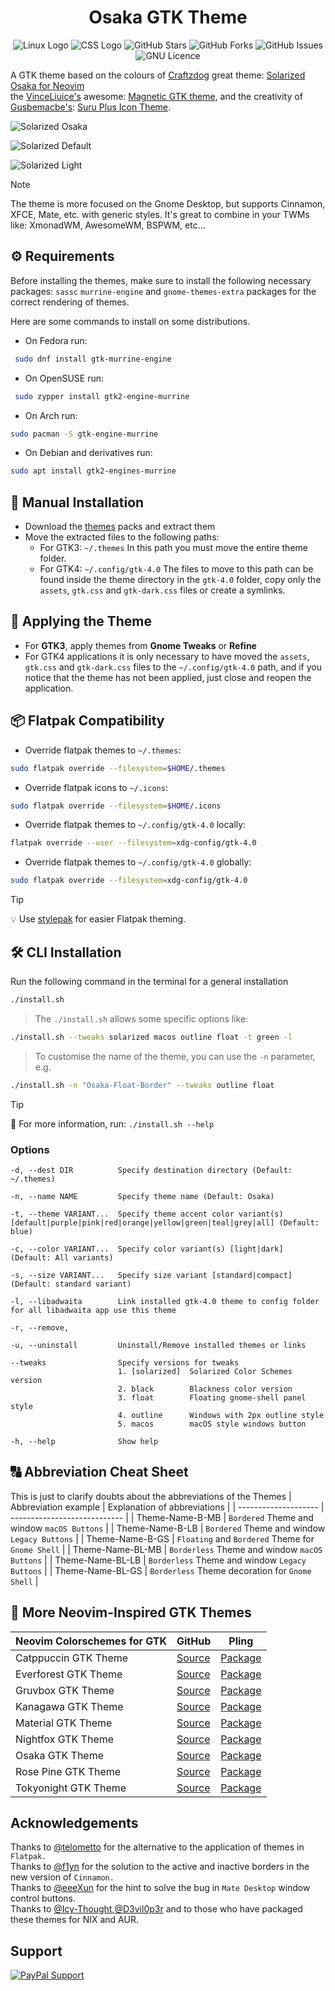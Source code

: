 <h1 align="center">Osaka GTK Theme</h1>

<p align="center">
  <img alt="Linux Logo" src="https://img.shields.io/badge/OS-Linux-FCC624?style=for-the-badge&logo=linux&logoColor=yelow"/>
  <img alt="CSS Logo" src="https://img.shields.io/badge/Style-CSS-blue?style=for-the-badge&logo=css3&logoColor=blue"/>
  <img alt="GitHub Stars" src="https://img.shields.io/github/stars/Fausto-Korpsvart/Osaka-GTK-Theme?&style=for-the-badge&logoColor=red" />
  <img alt="GitHub Forks" src="https://img.shields.io/github/forks/Fausto-Korpsvart/Osaka-GTK-Theme?style=for-the-badge" />
  <img alt="GitHub Issues" src="https://img.shields.io/github/issues/Fausto-Korpsvart/Osaka-GTK-Theme?style=for-the-badge" />
  <img alt="GNU Licence" src='https://img.shields.io/github/license/Fausto-Korpsvart/Osaka-GTK-Theme?style=for-the-badge&logo=GNU&label=License&color=bd0000&logoColor=white'/>
</p>

A GTK theme based on the colours of [Craftzdog](https://github.com/craftzdog) great theme: [Solarized Osaka for Neovim](https://github.com/craftzdog/solarized-osaka.nvim)<br>
the [VinceLiuice's](https://github.com/vinceliuice) awesome: [Magnetic GTK theme](https://github.com/vinceliuice/Magnetic-gtk-theme),
and the creativity of [Gusbemacbe's](https://github.com/gusbemacbe): [Suru Plus Icon Theme](https://github.com/gusbemacbe/suru-plus).

![Solarized Osaka](https://raw.githubusercontent.com/Fausto-Korpsvart/Osaka-GTK-Theme/main/extra/screenshots/Osaka_00.png)

![Solarized Default](https://raw.githubusercontent.com/Fausto-Korpsvart/Osaka-GTK-Theme/main/extra/screenshots/Solarized_00.png)

![Solarized Light](https://raw.githubusercontent.com/Fausto-Korpsvart/Osaka-GTK-Theme/main/extra/screenshots/Light_00.png)

> [!NOTE]
> The theme is more focused on the Gnome Desktop, but supports Cinnamon, XFCE, Mate, etc. with generic styles.
> It's great to combine in your TWMs like: XmonadWM, AwesomeWM, BSPWM, etc...

## ⚙️ Requirements

Before installing the themes, make sure to install the following necessary packages:
`sassc` `murrine-engine` and `gnome-themes-extra` packages for the correct rendering of themes.

Here are some commands to install on some distributions.

- On Fedora run:

```sh
 sudo dnf install gtk-murrine-engine
```

- On OpenSUSE run:

```sh
 sudo zypper install gtk2-engine-murrine
```

- On Arch run:

```sh
sudo pacman -S gtk-engine-murrine
```

- On Debian and derivatives run:

```sh
sudo apt install gtk2-engines-murrine
```

## 📁 Manual Installation

- Download the [themes](https://www.pling.com/u/fkorpsvart) packs and extract them
- Move the extracted files to the following paths:
  - For GTK3: `~/.themes` In this path you must move the entire theme folder.
  - For GTK4: `~/.config/gtk-4.0` The files to move to this path can be found inside the theme directory in the `gtk-4.0` folder,
    copy only the `assets`, `gtk.css` and `gtk-dark.css` files or create a symlinks.

## 🔨 Applying the Theme

- For **GTK3**, apply themes from **Gnome Tweaks** or **Refine**
- For GTK4 applications it is only necessary to have moved the `assets`, `gtk.css` and `gtk-dark.css` files to the `~/.config/gtk-4.0` path,
  and if you notice that the theme has not been applied, just close and reopen the application.

## 📦 Flatpak Compatibility

- Override flatpak themes to `~/.themes`:

```sh
sudo flatpak override --filesystem=$HOME/.themes
```

- Override flatpak icons to `~/.icons`:

```sh
sudo flatpak override --filesystem=$HOME/.icons
```

- Override flatpak themes to `~/.config/gtk-4.0` locally:

```sh
flatpak override --user --filesystem=xdg-config/gtk-4.0
```

- Override flatpak themes to `~/.config/gtk-4.0` globally:

```sh
sudo flatpak override --filesystem=xdg-config/gtk-4.0
```

> [!TIP]
> 💡 Use [stylepak](https://github.com/refi64/stylepak) for easier Flatpak theming.

## 🛠 CLI Installation

Run the following command in the terminal for a general installation

```sh
./install.sh
```

> The `./install.sh` allows some specific options like:

```sh
./install.sh --tweaks solarized macos outline float -t green -l
```

> To customise the name of the theme, you can use the `-n` parameter, e.g.

```sh
./install.sh -n "Osaka-Float-Border" --tweaks outline float
```

> [!TIP]
> 🧾 For more information, run: `./install.sh --help`

### Options

```
-d, --dest DIR          Specify destination directory (Default: ~/.themes)

-n, --name NAME         Specify theme name (Default: Osaka)

-t, --theme VARIANT...  Specify theme accent color variant(s) [default|purple|pink|red|orange|yellow|green|teal|grey|all] (Default: blue)

-c, --color VARIANT...  Specify color variant(s) [light|dark] (Default: All variants)

-s, --size VARIANT...   Specify size variant [standard|compact] (Default: standard variant)

-l, --libadwaita        Link installed gtk-4.0 theme to config folder for all libadwaita app use this theme

-r, --remove,

-u, --uninstall         Uninstall/Remove installed themes or links

--tweaks                Specify versions for tweaks
                        1. [solarized]  Solarized Color Schemes version
                        2. black        Blackness color version
                        3. float        Floating gnome-shell panel style
                        4. outline      Windows with 2px outline style
                        5. macos        macOS style windows button

-h, --help              Show help
```

## 🔠 Abbreviation Cheat Sheet

This is just to clarify doubts about the abbreviations of the Themes
| Abbreviation example | Explanation of abbreviations |
| -------------------- | ---------------------------- |
| Theme-Name-B-MB | `Bordered` Theme and window `macOS Buttons` |
| Theme-Name-B-LB | `Bordered` Theme and window `Legacy Buttons` |
| Theme-Name-B-GS | `Floating` and `Bordered` Theme for `Gnome Shell` |
| Theme-Name-BL-MB | `Borderless` Theme and window `macOS Buttons` |
| Theme-Name-BL-LB | `Borderless` Theme and window `Legacy Buttons` |
| Theme-Name-BL-GS | `Borderless` Theme decoration for `Gnome Shell` |

## 🔗 More Neovim-Inspired GTK Themes

| Neovim Colorschemes for GTK | GitHub | Pling |
| --------------------------- | ------ | ----- |
| Catppuccin GTK Theme | [Source](https://github.com/Fausto-Korpsvart/Catppuccin-GTK-Theme) | [Package](https://www.pling.com/p/1715554/) |
| Everforest GTK Theme | [Source](https://github.com/Fausto-Korpsvart/Everforest-GTK-Theme) | [Package](https://www.pling.com/p/1695467/) |
| Gruvbox GTK Theme | [Source](https://github.com/Fausto-Korpsvart/Gruvbox-GTK-Theme) | [Package](https://www.pling.com/p/1681313/) |
| Kanagawa GTK Theme | [Source](https://github.com/Fausto-Korpsvart/Kanagawa-GKT-Theme) | [Package](https://www.pling.com/p/1810560/) |
| Material GTK Theme | [Source](https://github.com/Fausto-Korpsvart/Material-GTK-Themes) | [Package](https://www.pling.com/p/1706139/) |
| Nightfox GTK Theme | [Source](https://github.com/Fausto-Korpsvart/Nightfox-GTK-Theme) | [Package](https://www.pling.com/p/1929101/) |
| Osaka GTK Theme | [Source](https://github.com/Fausto-Korpsvart/Osaka-GTK-Theme) | [Package](https://www.pling.com/p/2284009/) |
| Rose Pine GTK Theme | [Source](https://github.com/Fausto-Korpsvart/Rose-Pine-GTK-Theme) | [Package](https://www.pling.com/p/1810530/) |
| Tokyonight GTK Theme | [Source](https://github.com/Fausto-Korpsvart/Tokyonight-GTK-Theme) | [Package](https://www.pling.com/p/1681315/) |

## Acknowledgements

Thanks to [@telometto](https://github.com/telometto) for the alternative to the application of themes in `Flatpak.`<br>
Thanks to [@f1yn](https://github.com/f1yn) for the solution to the active and inactive borders in the new version of `Cinnamon.`<br>
Thanks to [@eeeXun](https://github.com/eeeXun) for the hint to solve the bug in `Mate Desktop` window control buttons.<br>
Thanks to [@Icy-Thought](https://github.com/Icy-Thought),[@D3vil0p3r](https://github.com/D3vil0p3r) and to those who have packaged these themes for NIX and AUR.

## Support

[![PayPal Support](https://img.shields.io/badge/Donate-PayPal-00457C?style=for-the-badge&logo=paypalColor=white)](https://www.paypal.com/donate/?hosted_button_id=LKVTXNA36FTV4)
